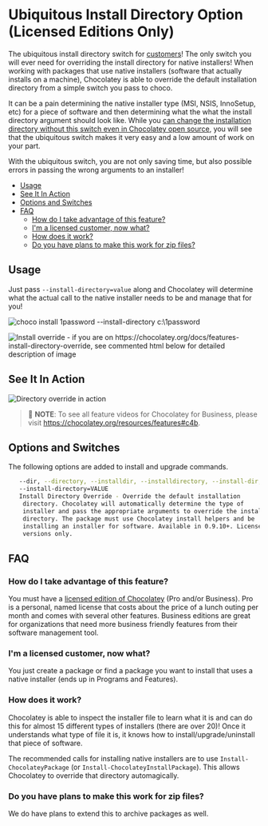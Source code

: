 # Ubiquitous Install Directory Option (Licensed Editions Only)

The ubiquitous install directory switch for [customers](https://chocolatey.org/pricing)! The only switch you will ever need for overriding the install directory for native installers! When working with packages that use native installers (software that actually installs on a machine), Chocolatey is able to override the default installation directory from a simple switch you pass to choco.

It can be a pain determining the native installer type (MSI, NSIS, InnoSetup, etc) for a piece of software and then determining what the what the install directory argument should look like. While you [can change the installation directory without this switch even in Chocolatey open source](GettingStarted#overriding-default-install-directory), you will see that the ubiquitous switch makes it very easy and a low amount of work on your part.

With the ubiquitous switch, you are not only saving time, but also possible errors in passing the wrong arguments to an installer!

<!-- TOC -->

- [Usage](#usage)
- [See It In Action](#see-it-in-action)
- [Options and Switches](#options-and-switches)
- [FAQ](#faq)
  - [How do I take advantage of this feature?](#how-do-i-take-advantage-of-this-feature)
  - [I'm a licensed customer, now what?](#im-a-licensed-customer-now-what)
  - [How does it work?](#how-does-it-work)
  - [Do you have plans to make this work for zip files?](#do-you-have-plans-to-make-this-work-for-zip-files)

<!-- /TOC -->

## Usage

Just pass `--install-directory=value` along and Chocolatey will determine what the actual call to the native installer needs to be and manage that for you!

![choco install 1password --install-directory c:\1password](images/chocopro_features_installdirectory.png)

![Install override - if you are on https://chocolatey.org/docs/features-install-directory-override, see commented html below for detailed description of image](images/features/features_override_install_directory.png)

<!--
Text in the image above:

Override Install Directory - One Switch, All Installers

- There are over 20 different installer formats for Windows, all with different install directory switches.
- Chocolatey for Business (and Pro) can override the installation directory for compatible installer types automatically.
- Save countless hours determining installers, their switches and the correct way to pass those switches.

The image shows installing 1password with Chocolatey for Business. The command passed is `choco install 1password -s . -y --dir c:\1password`, then shows that Chocolatey automatically determines the installer requires `/DIR="c:\1password"` and installs it to the proper location.
-->

## See It In Action

![Directory override in action](images/gifs/chocopro_features_installdirectory.gif)

> :memo: **NOTE**: To see all feature videos for Chocolatey for Business, please visit https://chocolatey.org/resources/features#c4b.

## Options and Switches

The following options are added to install and upgrade commands.

~~~sh
   --dir, --directory, --installdir, --installdirectory, --install-dir,
   --install-directory=VALUE
   Install Directory Override - Override the default installation
    directory. Chocolatey will automatically determine the type of
    installer and pass the appropriate arguments to override the install
    directory. The package must use Chocolatey install helpers and be
    installing an installer for software. Available in 0.9.10+. Licensed
    versions only.
~~~

## FAQ

### How do I take advantage of this feature?
You must have a [licensed edition of Chocolatey](https://chocolatey.org/pricing) (Pro and/or Business). Pro is a personal, named license that costs about the price of a lunch outing per month and comes with several other features. Business editions are great for organizations that need more business friendly features from their software management tool.

### I'm a licensed customer, now what?
You just create a package or find a package you want to install that uses a native installer (ends up in Programs and Features).

### How does it work?
Chocolatey is able to inspect the installer file to learn what it is and can do this for almost 15 different types of installers (there are over 20)! Once it understands what type of file it is, it knows how to install/upgrade/uninstall that piece of software.

The recommended calls for installing native installers are to use `Install-ChocolateyPackage` (or `Install-ChocolateyInstallPackage`). This allows Chocolatey to override that directory automagically.

### Do you have plans to make this work for zip files?
We do have plans to extend this to archive packages as well.

